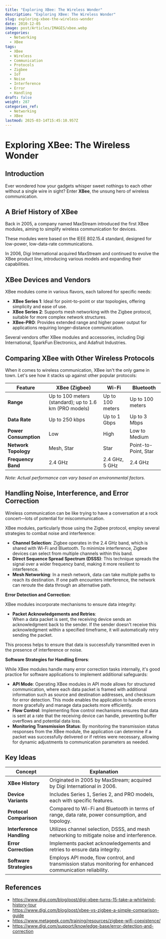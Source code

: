 ```yaml
---
title: "Exploring XBee: The Wireless Wonder"
description: "Exploring XBee: The Wireless Wonder"
slug: exploring-xbee-the-wireless-wonder
date: 2010-12-05
image: post/Articles/IMAGES/xbee.webp
categories:
  - Networking
  - XBee
tags:
  - XBee
  - Wireless
  - Communication
  - Protocols
  - Zigbee
  - IoT
  - Noise
  - Interference
  - Error
  - Handling
draft: false
weight: 287
categories_ref:
  - Networking
  - XBee
lastmod: 2025-03-14T15:45:10.957Z
---
```

# Exploring XBee: The Wireless Wonder

## Introduction

Ever wondered how your gadgets whisper sweet nothings to each other without a single wire in sight? Enter **XBee**, the unsung hero of wireless communication.

## A Brief History of XBee

Back in 2005, a company named MaxStream introduced the first XBee modules, aiming to simplify wireless communication for devices.

These modules were based on the IEEE 802.15.4 standard, designed for low-power, low-data-rate communications.

In 2006, Digi International acquired MaxStream and continued to evolve the XBee product line, introducing various models and expanding their capabilities.

## XBee Devices and Vendors

XBee modules come in various flavors, each tailored for specific needs:

* **XBee Series 1**: Ideal for point-to-point or star topologies, offering simplicity and ease of use.
* **XBee Series 2**: Supports mesh networking with the Zigbee protocol, suitable for more complex network structures.
* **XBee-PRO**: Provides extended range and higher power output for applications requiring longer-distance communication.

Several vendors offer XBee modules and accessories, including Digi International, SparkFun Electronics, and Adafruit Industries.

## Comparing XBee with Other Wireless Protocols

When it comes to wireless communication, XBee isn't the only game in town. Let's see how it stacks up against other popular protocols:

| Feature               | XBee (Zigbee)                                          | Wi-Fi            | Bluetooth            |
| --------------------- | ------------------------------------------------------ | ---------------- | -------------------- |
| **Range**             | Up to 100 meters (standard); up to 1.6 km (PRO models) | Up to 100 meters | Up to 100 meters     |
| **Data Rate**         | Up to 250 kbps                                         | Up to 1 Gbps     | Up to 3 Mbps         |
| **Power Consumption** | Low                                                    | High             | Low to Medium        |
| **Network Topology**  | Mesh, Star                                             | Star             | Point-to-Point, Star |
| **Frequency Band**    | 2.4 GHz                                                | 2.4 GHz, 5 GHz   | 2.4 GHz              |

*Note: Actual performance can vary based on environmental factors.*

## Handling Noise, Interference, and Error Correction

Wireless communication can be like trying to have a conversation at a rock concert—lots of potential for miscommunication.

XBee modules, particularly those using the Zigbee protocol, employ several strategies to combat noise and interference:

* **Channel Selection**: Zigbee operates in the 2.4 GHz band, which is shared with Wi-Fi and Bluetooth. To minimize interference, Zigbee devices can select from multiple channels within this band.
* **Direct Sequence Spread Spectrum (DSSS)**: This technique spreads the signal over a wider frequency band, making it more resilient to interference.
* **Mesh Networking**: In a mesh network, data can take multiple paths to reach its destination. If one path encounters interference, the network can reroute the data through an alternative path.

**Error Detection and Correction**:

XBee modules incorporate mechanisms to ensure data integrity:

* **Packet Acknowledgements and Retries**:\
  When a data packet is sent, the receiving device sends an acknowledgment back to the sender. If the sender doesn't receive this acknowledgment within a specified timeframe, it will automatically retry sending the packet.

This process helps to ensure that data is successfully transmitted even in the presence of interference or noise.

**Software Strategies for Handling Errors**:

While XBee modules handle many error correction tasks internally, it's good practice for software applications to implement additional safeguards:

* **API Mode**: Operating XBee modules in API mode allows for structured communication, where each data packet is framed with additional information such as source and destination addresses, and checksum for error detection. This mode enables the application to handle errors more gracefully and manage data packets more efficiently.
* **Flow Control**: Implementing flow control mechanisms ensures that data is sent at a rate that the receiving device can handle, preventing buffer overflows and potential data loss.
* **Monitoring Transmission Status**: By monitoring the transmission status responses from the XBee module, the application can determine if a packet was successfully delivered or if retries were necessary, allowing for dynamic adjustments to communication parameters as needed.

<!-- 
## Conclusion

XBee modules have carved out a niche in the wireless communication landscape, offering a balance of range, power efficiency, and flexibility. While they share the crowded 2.4 GHz band with other protocols, their design and features help them maintain reliable communication even in challenging environments. By incorporating robust error detection and correction mechanisms, along with thoughtful software design, XBee ensures that your devices can chat away happily, even when the wireless airwaves get a bit noisy.
-->

## Key Ideas

| Concept                   | Explanation                                                                                                |
| ------------------------- | ---------------------------------------------------------------------------------------------------------- |
| **XBee History**          | Originated in 2005 by MaxStream; acquired by Digi International in 2006.                                   |
| **Device Variants**       | Includes Series 1, Series 2, and PRO models, each with specific features.                                  |
| **Protocol Comparison**   | Compared to Wi-Fi and Bluetooth in terms of range, data rate, power consumption, and topology.             |
| **Interference Handling** | Utilizes channel selection, DSSS, and mesh networking to mitigate noise and interference.                  |
| **Error Correction**      | Implements packet acknowledgements and retries to ensure data integrity.                                   |
| **Software Strategies**   | Employs API mode, flow control, and transmission status monitoring for enhanced communication reliability. |

## References

* https://www.digi.com/blog/post/digi-xbee-turns-15-take-a-whirlwind-history-tour
* https://www.digi.com/blog/post/xbee-vs-zigbee-a-simple-comparison-guide
* https://www.metageek.com/training/resources/zigbee-wifi-coexistence/
* https://www.digi.com/support/knowledge-base/error-detection-and-correction
